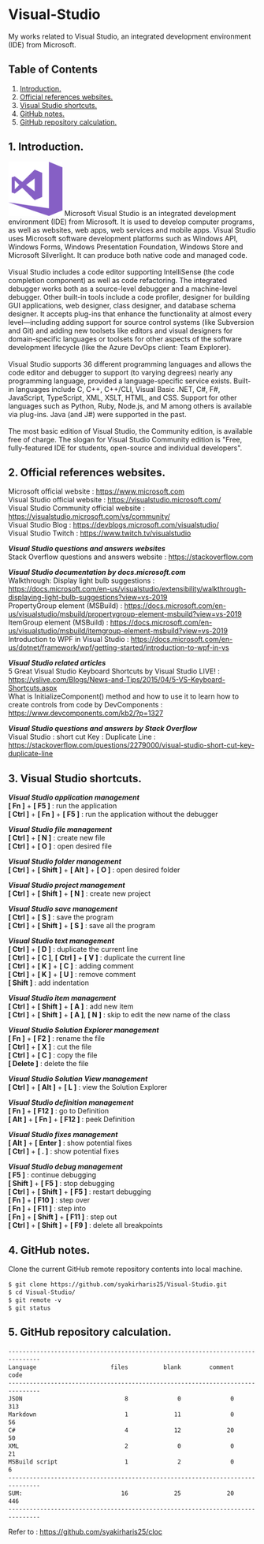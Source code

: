 # Visual-Studio
My works related to Visual Studio, an integrated development environment (IDE) from Microsoft.

## Table of Contents
1. [Introduction.](#introduction)
2. [Official references websites.](#references)
3. [Visual Studio shortcuts.](#shortcuts)
4. [GitHub notes.](#github)
5. [GitHub repository calculation.](#calculation)

<a name="introduction"></a>
## 1. Introduction.
<img src="visual studio.png" height="110">
Microsoft Visual Studio is an integrated development environment (IDE) from Microsoft. It is used to develop computer programs, as well as websites, web apps, web services and mobile apps. Visual Studio uses Microsoft software development platforms such as Windows API, Windows Forms, Windows Presentation Foundation, Windows Store and Microsoft Silverlight. It can produce both native code and managed code.
<br /><br />
Visual Studio includes a code editor supporting IntelliSense (the code completion component) as well as code refactoring. The integrated debugger works both as a source-level debugger and a machine-level debugger. Other built-in tools include a code profiler, designer for building GUI applications, web designer, class designer, and database schema designer. It accepts plug-ins that enhance the functionality at almost every level—including adding support for source control systems (like Subversion and Git) and adding new toolsets like editors and visual designers for domain-specific languages or toolsets for other aspects of the software development lifecycle (like the Azure DevOps client: Team Explorer).
<br /><br />
Visual Studio supports 36 different programming languages and allows the code editor and debugger to support (to varying degrees) nearly any programming language, provided a language-specific service exists. Built-in languages include C, C++, C++/CLI, Visual Basic .NET, C#, F#, JavaScript, TypeScript, XML, XSLT, HTML, and CSS. Support for other languages such as Python, Ruby, Node.js, and M among others is available via plug-ins. Java (and J#) were supported in the past.
<br /><br />
The most basic edition of Visual Studio, the Community edition, is available free of charge. The slogan for Visual Studio Community edition is "Free, fully-featured IDE for students, open-source and individual developers".

<a name="references"></a>
## 2. Official references websites.
Microsoft official website : https://www.microsoft.com <br />
Visual Studio official website : https://visualstudio.microsoft.com/ <br />
Visual Studio Community official website : https://visualstudio.microsoft.com/vs/community/ <br />
Visual Studio Blog : https://devblogs.microsoft.com/visualstudio/ <br />
Visual Studio Twitch : https://www.twitch.tv/visualstudio <br />

**_Visual Studio questions and answers websites_** <br />
 Stack Overflow questions and answers website : https://stackoverflow.com <br />
 
**_Visual Studio documentation by docs.microsoft.com_** <br />
Walkthrough: Display light bulb suggestions : https://docs.microsoft.com/en-us/visualstudio/extensibility/walkthrough-displaying-light-bulb-suggestions?view=vs-2019 <br />
PropertyGroup element (MSBuild) : https://docs.microsoft.com/en-us/visualstudio/msbuild/propertygroup-element-msbuild?view=vs-2019 <br />
ItemGroup element (MSBuild) : https://docs.microsoft.com/en-us/visualstudio/msbuild/itemgroup-element-msbuild?view=vs-2019 <br />
Introduction to WPF in Visual Studio : https://docs.microsoft.com/en-us/dotnet/framework/wpf/getting-started/introduction-to-wpf-in-vs<br />

**_Visual Studio related articles_** <br />
5 Great Visual Studio Keyboard Shortcuts by Visual Studio LIVE! : https://vslive.com/Blogs/News-and-Tips/2015/04/5-VS-Keyboard-Shortcuts.aspx <br />
What is InitializeComponent() method and how to use it to learn how to create controls from code by DevComponents : https://www.devcomponents.com/kb2/?p=1327 <br />

**_Visual Studio questions and answers by Stack Overflow_** <br />
Visual Studio : short cut Key : Duplicate Line : https://stackoverflow.com/questions/2279000/visual-studio-short-cut-key-duplicate-line <br />

<a name="shortcuts"></a>
## 3. Visual Studio shortcuts.

**_Visual Studio application management_** <br />
**[ Fn ]** + **[ F5 ]** : run the application <br />
**[ Ctrl ]** + **[ Fn ]** + **[ F5 ]** : run the application without the debugger <br />

**_Visual Studio file management_** <br />
**[ Ctrl ]** + **[ N ]** : create new file <br />
**[ Ctrl ]** + **[ O ]** : open desired file <br />

**_Visual Studio folder management_** <br />
**[ Ctrl ]** + **[ Shift ]** + **[ Alt ]** + **[ O ]** : open desired folder <br />

**_Visual Studio project management_** <br />
**[ Ctrl ]** + **[ Shift ]** + **[ N ]** : create new project <br />
 
**_Visual Studio save management_** <br />
**[ Ctrl ]** + **[ S ]** : save the program <br />
**[ Ctrl ]** + **[ Shift ]** + **[ S ]** : save all the program <br />

**_Visual Studio text management_** <br />
**[ Ctrl ]** + **[ D ]** : duplicate the current line <br />
**[ Ctrl ]** + **[ C ]**, **[ Ctrl ]** + **[ V ]** : duplicate the current line <br />
**[ Ctrl ]** + **[ K ]** + **[ C ]** : adding comment <br />
**[ Ctrl ]** + **[ K ]** + **[ U ]** : remove comment <br />
**[ Shift ]** : add indentation

**_Visual Studio item management_** <br />
**[ Ctrl ]** + **[ Shift ]** + **[ A ]** : add new item <br />
**[ Ctrl ]** + **[ Shift ]** + **[ A ]**, **[ N ]** : skip to edit the new name of the class <br />

**_Visual Studio Solution Explorer management_** <br />
**[ Fn ]** + **[ F2 ]** : rename the file <br />
**[ Ctrl ]** + **[ X ]** : cut the file <br />
**[ Ctrl ]** + **[ C ]** : copy the file <br />
**[ Delete ]** : delete the file <br />

**_Visual Studio Solution View management_** <br />
**[ Ctrl ]** + **[ Alt ]** + **[ L ]** : view the Solution Explorer <br />

**_Visual Studio definition management_** <br />
**[ Fn ]** + **[ F12 ]** : go to Definition <br />
**[ Alt ]** + **[ Fn ]** + **[ F12 ]** : peek Definition <br />

**_Visual Studio fixes management_** <br />
**[ Alt ]** + **[ Enter ]** : show potential fixes <br />
**[ Ctrl ]** + **[ . ]** : show potential fixes <br />
 
**_Visual Studio debug management_** <br />
**[ F5 ]** : continue debugging <br />
**[ Shift ]** +  **[ F5 ]** : stop debugging <br />
**[ Ctrl ]** +  **[ Shift ]** +  **[ F5 ]** : restart debugging <br />
**[ Fn ]** + **[ F10 ]** : step over <br />
**[ Fn ]** + **[ F11 ]** : step into <br />
**[ Fn ]** + **[ Shift ]** + **[ F11 ]** : step out <br />
**[ Ctrl ]** + **[ Shift ]** + **[ F9 ]** : delete all breakpoints <br />
 
<a name="github"></a>
## 4. GitHub notes.
Clone the current GitHub remote repository contents into local machine.
```
$ git clone https://github.com/syakirharis25/Visual-Studio.git
$ cd Visual-Studio/
$ git remote -v
$ git status
```

<a name="calculation"></a>
## 5. GitHub repository calculation.
```
-------------------------------------------------------------------------------
Language                     files          blank        comment           code
-------------------------------------------------------------------------------
JSON                             8              0              0            313
Markdown                         1             11              0             56
C#                               4             12             20             50
XML                              2              0              0             21
MSBuild script                   1              2              0              6
-------------------------------------------------------------------------------
SUM:                            16             25             20            446
-------------------------------------------------------------------------------

```
Refer to : https://github.com/syakirharis25/cloc
